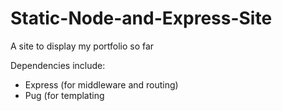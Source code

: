 # Static-Node-and-Express-Site
A site to display my portfolio so far

Dependencies include:
- Express (for middleware and routing)
- Pug (for templating
